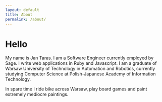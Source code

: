 ```yaml
---
layout: default
title: About
permalink: /about/
---
```


# Hello

My name is Jan Taras. I am a Software Engineer currently employed by Sage. I write web applications in Ruby and Javascript. I am a graduate of Warsaw University of Technology in Automation and Robotics, currently studying Computer Science at Polish-Japanese Academy of Information Technology.

In spare time I ride bike across Warsaw, play board games and paint extremely mediocre paintings.
